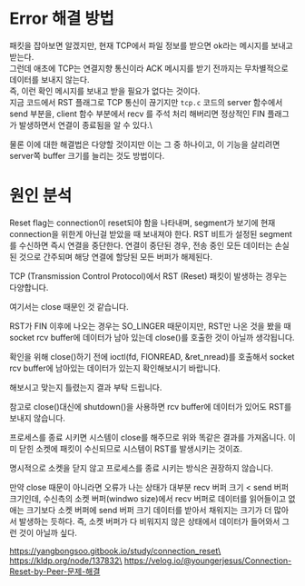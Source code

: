 # Error 해결 방법
패킷을 잡아보면 알겠지만, 현재 TCP에서 파일 정보를 받으면 ok라는 메시지를 보내고 받는다.\
그런데 애초에 TCP는 연결지향 통신이라 ACK 메시지를 받기 전까지는 무차별적으로 데이터를 보내지 않는다.\
즉, 이런 확인 메시지를 보내고 받을 필요가 없다는 것이다.\
지금 코드에서 RST 플래그로 TCP 통신이 끊기지만 `tcp.c` 코드의 server 함수에서 send 부분을, client 함수 부분에서 recv 를 주석 처리 해버리면 정상적인 FIN 플래그가 발생하면서 연결이 종료됨을 알 수 있다.\

물론 이에 대한 해결법은 다양할 것이지만 이는 그 중 하나이고, 이 기능을 살리려면 server쪽 buffer 크기를 늘리는 것도 방법이다.
# 원인 분석
Reset flag는 connection이 reset되야 함을 나타내며, segment가 보기에 현재 connection을 위한게 아닌걸 받았을 때 보내져야 한다. RST 비트가 설정된 segment를 수신하면 즉시 연결을 중단한다. 연결이 중단된 경우, 전송 중인 모든 데이터는 손실된 것으로 간주되며 해당 연결에 할당된 모든 버퍼가 해제된다.

TCP (Transmission Control Protocol)에서 RST (Reset) 패킷이 발생하는 경우는 다양합니다.

여기서는 close 때문인 것 같습니다.

RST가 FIN 이후에 나오는 경우는 SO_LINGER 때문이지만,
RST만 나온 것을 봤을 때 socket rcv buffer에 데이터가 남아 있는데 close()를 호출한 것이 아닐까 생각됩니다.

확인을 위해 close()하기 전에 ioctl(fd, FIONREAD, &ret_nread)를 호출해서
socket rcv buffer에 남아있는 데이터가 있는지 확인해보시기 바랍니다.

해보시고 맞는지 틀렸는지 결과 부탁 드립니다.

참고로 close()대신에 shutdown()을 사용하면 rcv buffer에 데이터가 있어도 RST를 보내지 않습니다.

프로세스를 종료 시키면 시스템이 close를 해주므로 위와 똑같은 결과를 가져옵니다.
이미 닫힌 소켓에 패킷이 수신되므로 시스템이 RST를 발생시키는 것이죠.

명시적으로 소켓을 닫지 않고 프로세스를 종료 시키는 방식은 권장하지 않습니다.

만약 close 때문이 아니라면 오류가 나는 상태가 대부분 recv 버퍼 크기 < send 버퍼 크기인데, 수신측의 소켓 버퍼(windwo size)에서 recv 버퍼로 데이터를 읽어들이고 없애는 크기보다 소켓 버퍼에 send 버퍼 크기 데이터를 받아서 채워지는 크기가 더 많아서 발생하는 듯하다. 즉, 소켓 버퍼가 다 비워지지 않은 상태에서 데이터가 들어와서 그런 것이 아닐까 싶다.

https://yangbongsoo.gitbook.io/study/connection_reset\
https://kldp.org/node/137832\
https://velog.io/@youngerjesus/Connection-Reset-by-Peer-문제-해결
